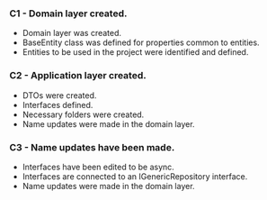 ### C1 - Domain layer created.
* Domain layer was created. 
* BaseEntity class was defined for properties common to entities.
* Entities to be used in the project were identified and defined.

### C2 - Application layer created.
* DTOs were created.
* Interfaces defined.
* Necessary folders were created.
* Name updates were made in the domain layer.

### C3 - Name updates have been made.
* Interfaces have been edited to be async. 
* Interfaces are connected to an IGenericRepository interface.
* Name updates were made in the domain layer.